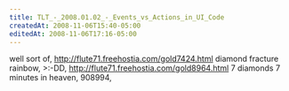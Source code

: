 ```yaml
---
title: TLT_-_2008.01.02_-_Events_vs_Actions_in_UI_Code
createdAt: 2008-11-06T15:40-05:00
editedAt: 2008-11-06T17:16-05:00
---
```


well sort of, http://flute71.freehostia.com/gold7424.html diamond fracture rainbow,  >:-DD, http://flute71.freehostia.com/gold8964.html 7 diamonds 7 minutes in heaven,  908994, 

